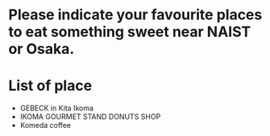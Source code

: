 # Please indicate your favourite places to eat something sweet near NAIST or Osaka.

# List of place
- GEBECK in Kita Ikoma
- IKOMA GOURMET STAND DONUTS SHOP
- Komeda coffee
